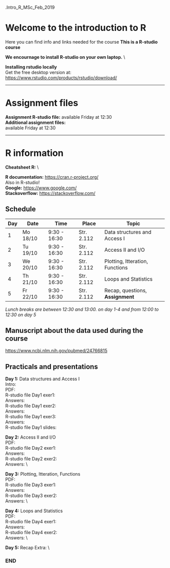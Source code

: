 .Intro_R_MSc_Feb_2019

# Welcome to the introduction to R

Here you can find info and links needed for the course
**This is a R-studio course**

**We encournage to install R-studio on your own laptop.** \

**Installing rstudio locally**\
Get the free desktop version at:
https://www.rstudio.com/products/rstudio/download/


--------------------------------------------------------------------------------------
# Assignment files 

**Assignment R-studio file:** available Friday at 12:30 \
**Additional assignment files:** \
available Friday at 12:30

--------------------------------------------------------------------------------------

# R information

**Cheatsheet R:**  \

**R documentation:** https://cran.r-project.org/ \
Also in R-studio! \
**Google:** https://www.google.com/ \
**Stackoverflow:** https://stackoverflow.com/ 

## Schedule

| Day | Date     | Time          | Place      | Topic                            |
|-----|----------|---------------|------------|----------------------------------|
| 1   | Mo 18/10 |  9:30 - 16:30 | Str. 2.112 | Data structures and Access I     |
| 2   | Tu 19/10 |  9:30 - 16:30 | Str. 2.112 | Access II and I/O                |
| 3   | We 20/10 |  9:30 - 16:30 | Str. 2.112 | Plotting, Itteration, Functions  |
| 4   | Th 21/10 |  9:30 - 16:30 | Str. 2.112 | Loops and Statistics             |
| 5   | Fr 22/10 |  9:30 - 16:30 | Str. 2.112 | Recap, questions, **Assignment** |


*Lunch breaks are between 12:30 and 13:00. on day 1-4 and from 12:00 to 12:30 on day 5*

## Manuscript about the data used during the course
https://www.ncbi.nlm.nih.gov/pubmed/24766815

## Practicals and presentations ###

**Day 1:** Data structures and Access I\
Intro: \
PDF:  \
R-studio file Day1 exer1:  \
Answers: \
R-studio file Day1 exer2:  \
Answers: \
R-studio file Day1 exer3:  \
Answers: \
R-studio file Day1 slides:   

**Day 2:** Access II and I/O \
PDF:  \
R-studio file Day2 exer1:  \
Answers: \
R-studio file Day2 exer2:  \
Answers: \

**Day 3:** Plotting, Itteration, Functions\
PDF:  \
R-studio file Day3 exer1:  \
Answers: \
R-studio file Day3 exer2:  \
Answers: \
 

**Day 4:** Loops and Statistics \
PDF:  \
R-studio file Day4 exer1:  \
Answers: \
R-studio file Day4 exer2:  \
Answers: \

**Day 5:** Recap
Extra:  \



### END

